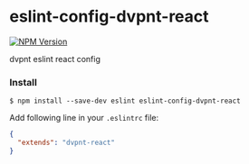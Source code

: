 # eslint-config-dvpnt-react
[![NPM Version](https://img.shields.io/npm/v/eslint-config-dvpnt-react.svg)](https://www.npmjs.com/package/eslint-config-dvpnt-react)

dvpnt eslint react config

### Install
    $ npm install --save-dev eslint eslint-config-dvpnt-react


Add following line in your `.eslintrc` file:

```json
{
  "extends": "dvpnt-react"
}
```
